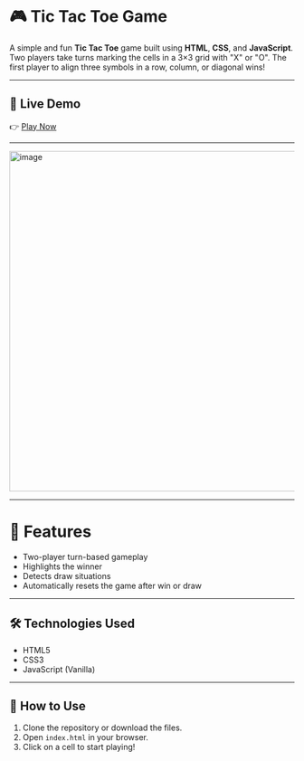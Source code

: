 # 🎮 Tic Tac Toe Game

A simple and fun **Tic Tac Toe** game built using **HTML**, **CSS**, and **JavaScript**. Two players take turns marking the cells in a 3×3 grid with "X" or "O". The first player to align three symbols in a row, column, or diagonal wins!

---

## 🔗 Live Demo

👉 [Play Now](https://moazahmed3.github.io/tic-tac-toe/)

---

<img width="866" height="602" alt="image" src="https://github.com/user-attachments/assets/6cf7b530-2804-490a-a1fb-a33e56b68276" />


--- 

# 🚀 Features

- Two-player turn-based gameplay
- Highlights the winner
- Detects draw situations
- Automatically resets the game after win or draw

---

## 🛠️ Technologies Used

- HTML5
- CSS3
- JavaScript (Vanilla)

---

## 📌 How to Use

1. Clone the repository or download the files.
2. Open `index.html` in your browser.
3. Click on a cell to start playing!


